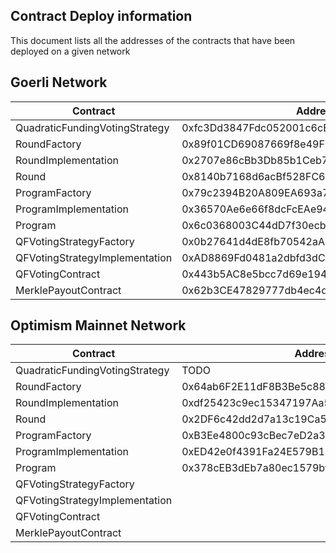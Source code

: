 ## Contract Deploy information

This document lists all the addresses of the contracts that have been deployed on a given network

## Goerli Network

| Contract                          | Address                                    |
|-----------------------------------|--------------------------------------------|
| QuadraticFundingVotingStrategy    | 0xfc3Dd3847Fdc052001c6cB0e60A3A921C44C50F3 |
| RoundFactory                      | 0x89f01CD69087669f8e49F6FB8aD475F622Ac8791 |
| RoundImplementation               | 0x2707e86cBb3Db85b1Ceb78bA9C9580e2F35736fD |
| Round                             | 0x8140b7168d6acBf528FC68Ea94D75E9d2B5aF721 |
| ProgramFactory                    | 0x79c2394B20A809EA693a7D64323A8846FF02029c |
| ProgramImplementation             | 0x36570Ae6e66f8dcFcEAe94D2247AF7B07119CFc3 |
| Program                           | 0x6c0368003C44dD7f30ecb94219961Aaf252F6222 |
| QFVotingStrategyFactory           | 0x0b27641d4dE8fb70542aA10b567238F5a3324CE0 |
| QFVotingStrategyImplementation    | 0xAD8869Fd0481a2dbfd3dCD34F64838EeaEe74e03 |
| QFVotingContract                  | 0x443b5AC8e5bcc7d69e194C0F78C2125708e7d464 |
| MerklePayoutContract              | 0x62b3CE47829777db4ec4dd3d9FF268168C562547 |


## Optimism Mainnet Network

| Contract                          | Address                                    |
|-----------------------------------|--------------------------------------------|
| QuadraticFundingVotingStrategy    |                   TODO                     |
| RoundFactory                      | 0x64ab6F2E11dF8B3Be5c8838eDe3951AC928daE9C |
| RoundImplementation               | 0xdf25423c9ec15347197Aa5D3a41c2ebE27587D59 |
| Round                             | 0x2DF6c42dd2d7a13c19Ca5f7858fB7cC05A2933ed |
| ProgramFactory                    | 0xB3Ee4800c93cBec7eD2a31050161240e4663Ff5E |
| ProgramImplementation             | 0xED42e0f4391Fa24E579B16191F6Eb41f934c3B1c |
| Program                           | 0x378cEB3dEb7a80ec1579bfd61EE1EFB76Fc63025 |
| QFVotingStrategyFactory           |                                            |
| QFVotingStrategyImplementation    |                                            |
| QFVotingContract                  |                                            |
| MerklePayoutContract              |                                            |

